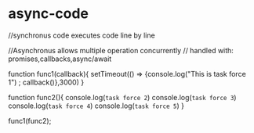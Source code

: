 # async-code
//synchronus code executes code line by line

//Asynchronus allows multiple operation concurrently
//           handled with: promises,callbacks,async/await

function func1(callback){
    setTimeout(() => {console.log("This is task force 1") ; callback()},3000)
}

function func2(){
    console.log(`task force 2`)
    console.log(`task force 3`)
    console.log(`task force 4`)
    console.log(`task force 5`)
}

func1(func2);
